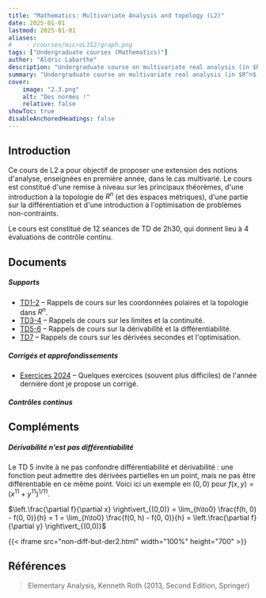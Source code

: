 ```yaml
---
title: "Mathematics: Multivariate Analysis and topology (L2)"
date: 2025-01-01
lastmod: 2025-01-01
aliases: 
#    - /courses/microL1S2/graph.png
tags: ["Undergraduate courses (Mathematics)"]
author: "Aldric Labarthe"
description: "Undergraduate course on multivariate real analysis (in $R^n$) with some extensions on optimization theory and topology. The course is given in French at Université Panthéon-Sorbonne." 
summary: "Undergraduate course on multivariate real analysis (in $R^n$) with some extensions on optimization theory and topology. The course is given in French at Université Panthéon-Sorbonne." 
cover:
    image: "2.3.png"
    alt: "Des normes !"
    relative: false
showToc: true
disableAnchoredHeadings: false
---
```


## Introduction

Ce cours de L2 a pour objectif de proposer une extension des notions d'analyse, enseignées en première année, dans le cas multivarié. Le cours est constitué d'une remise à niveau sur les principaux théorèmes, d'une introduction à la topologie de $R^n$ (et des espaces métriques), d'une partie sur la différentiation et d'une introduction à l'optimisation de problèmes non-contraints. 

Le cours est constitué de 12 séances de TD de 2h30, qui donnent lieu à 4 évaluations de contrôle continu.

## Documents

##### Supports

+ [TD1-2](RappelsAnalyseTD1-2.pdf) – Rappels de cours sur les coordonnées polaires et la topologie dans $R^n$.
+ [TD3-4](RappelsAnalyseTD3-4.pdf) – Rappels de cours sur les limites et la continuité.
+ [TD5-6](RappelsAnalyseTD5-6.pdf) – Rappels de cours sur la dérivabilité et la différentiabilité.
+ [TD7](RappelsAnalyseTD7.pdf) – Rappels de cours sur les dérivées secondes et l'optimisation.

##### Corrigés et approfondissements


+ [Exercices 2024](CorrectionsAnalyseSupp.pdf) – Quelques exercices (souvent plus difficiles) de l'année dernière dont je propose un corrigé.


##### Contrôles continus

<!--+ [Lecture note 1](lecture1.pdf)-->

## Compléments

##### Dérivabilité n'est pas différentiabilité


Le TD 5 invite à ne pas confondre différentiabilité et dérivabilité : une fonction peut admettre des dérivées partielles en un point, mais ne pas être différentiable en ce même point. Voici ici un exemple en $(0,0)$ pour $f(x, y) = (x^{11} + y^{11})^{1/11}$.

$\left.\frac{\partial f}{\partial x} \right\vert_{(0,0)} = \lim_{h\to0} \frac{f(h, 0) - f(0, 0)}{h} = 1 = \lim_{h\to0} \frac{f(0, h) - f(0, 0)}{h} = \left.\frac{\partial f}{\partial y} \right\vert_{(0,0)}$

{{< iframe src="non-diff-but-der2.html" width="100%" height="700" >}}
## Références


> Elementary Analysis, Kenneth Roth (2013, Second Edition, Springer)


